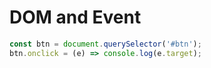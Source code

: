 # DOM and Event
```js
const btn = document.querySelector('#btn');
btn.onclick = (e) => console.log(e.target);
```